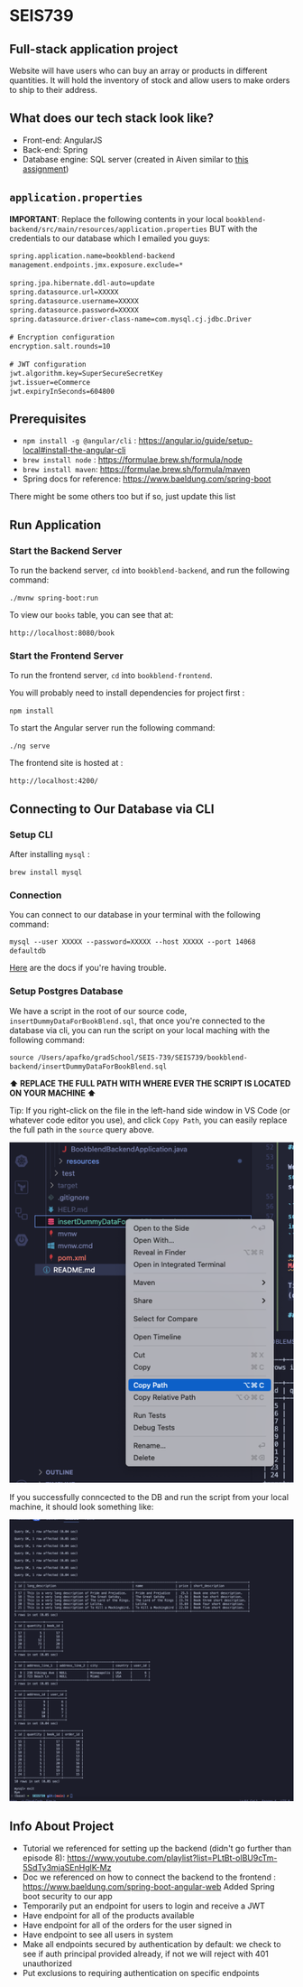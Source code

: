 # SEIS739

## Full-stack application project

Website will have users who can buy an array or products in different quantities. It will hold the inventory of stock and allow users to make orders to ship to their address.

## What does our tech stack look like?

* Front-end: AngularJS
* Back-end: Spring
* Database engine: SQL server (created in Aiven similar to [this assignment](https://stthomas.instructure.com/courses/69116/files/8341755?module_item_id=2918632))

## `application.properties`

**IMPORTANT**: Replace the following contents in your local `bookblend-backend/src/main/resources/application.properties` BUT with the credentials to our database which I emailed you guys:

```
spring.application.name=bookblend-backend
management.endpoints.jmx.exposure.exclude=*

spring.jpa.hibernate.ddl-auto=update
spring.datasource.url=XXXXX
spring.datasource.username=XXXXX
spring.datasource.password=XXXXX
spring.datasource.driver-class-name=com.mysql.cj.jdbc.Driver

# Encryption configuration
encryption.salt.rounds=10

# JWT configuration
jwt.algorithm.key=SuperSecureSecretKey
jwt.issuer=eCommerce
jwt.expiryInSeconds=604800
```

## Prerequisites

* `npm install -g @angular/cli` : https://angular.io/guide/setup-local#install-the-angular-cli
* `brew install node` : https://formulae.brew.sh/formula/node
* `brew install maven`: https://formulae.brew.sh/formula/maven
* Spring docs for reference: https://www.baeldung.com/spring-boot

There might be some others too but if so, just update this list

## Run Application

### Start the Backend Server

To run the backend server, `cd` into `bookblend-backend`, and run the following command:

`./mvnw spring-boot:run`

To view our `books` table, you can see that at:

`http://localhost:8080/book`

### Start the Frontend Server

To run the frontend server, `cd` into `bookblend-frontend`.

You will probably need to install dependencies for project first :

`npm install`

To start the Angular server run the following command:

`./ng serve`

The frontend site is hosted at :

`http://localhost:4200/`

## Connecting to Our Database via CLI

### Setup CLI

After installing `mysql` :

`brew install mysql`

### Connection

You can connect to our database in your terminal with the following command:

```terminal
mysql --user XXXXX --password=XXXXX --host XXXXX --port 14068 defaultdb
```

[Here](https://aiven.io/docs/products/mysql/howto/connect-from-cli) are the docs if you're having trouble.

### Setup Postgres Database

We have a script in the root of our source code, `insertDummyDataForBookBlend.sql`, that once you're connected to the database via cli, you can run the script on your local maching with the following command:

```terminal
source /Users/apafko/gradSchool/SEIS-739/SEIS739/bookblend-backend/insertDummyDataForBookBlend.sql
```

**⬆️ REPLACE THE FULL PATH WITH WHERE EVER THE SCRIPT IS LOCATED ON YOUR MACHINE ⬆️**

Tip: If you right-click on the file in the left-hand side window in VS Code (or whatever code editor you use), and click `Copy Path`, you can easily replace the full path in the `source` query above.

![alt text](Images/copy_path.png)

If you successfully conncected to the DB and run the script from your local machine, it should look something like:

![alt text](Images/setup_db.png)

## Info About Project

* Tutorial we referenced for setting up the backend (didn't go further than episode 8): https://www.youtube.com/playlist?list=PLtBt-olBU9cTm-5SdTy3mjaSEnHglK-Mz
* Doc we referenced on how to connect the backend to the frontend : https://www.baeldung.com/spring-boot-angular-web 
Added Spring boot security to our app
* Temporarily put an endpoint for users to login and receive a JWT
* Have endpoint for all of the products available
* Have endpoint for all of the orders for the  user signed in
* Have endpoint to see all users in system
* Make all endpoints secured by authentication by default: we check to see if auth principal provided already, if not we will reject with 401 unauthorized
* Put exclusions to requiring authentication on specific endpoints

